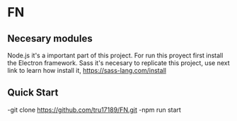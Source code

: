 # FN
## Necesary modules
Node.js it's a important part of this project.
For run this proyect first install the Electron framework.
Sass it's necesary to replicate this project, use next link to learn how install it, https://sass-lang.com/install


## Quick Start
-git clone https://github.com/tru17189/FN.git
-npm run start